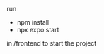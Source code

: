 <p> run
<ul>
 <li>npm install</li>
 <li>npx expo start </li>
</ul>
in /frontend to start the project
 </p>
